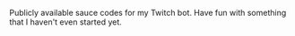 Publicly available sauce codes for my Twitch bot. Have fun with something that
I haven't even started yet.
